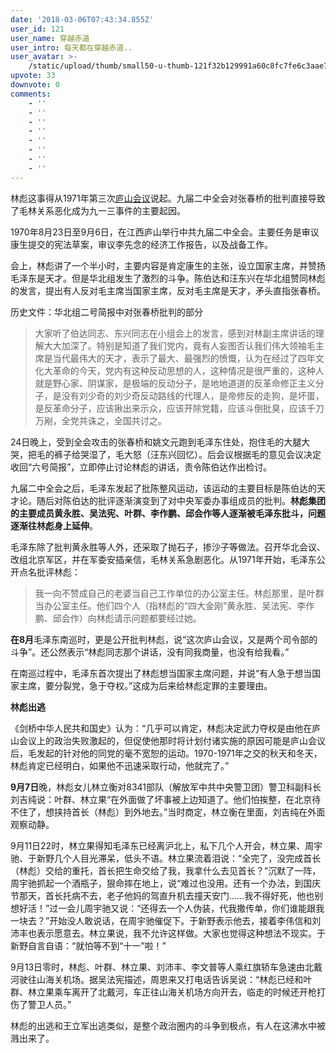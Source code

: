 ```yaml
---
date: '2018-03-06T07:43:34.855Z'
user_id: 121
user_name: 穿越赤道
user_intro: 每天都在穿越赤道..
user_avatar: >-
    /static/upload/thumb/small50-u-thumb-121f32b129991a60c8fc7fe6c3aae703b3f4251ae0c.png
upvote: 33
downvote: 0
comments:
    - ''
    - ''
    - ''
    - ''
    - ''
    - ''
    - ''
    - ''
---
```


林彪这事得从1971年第三次[庐山会议](https://zh.wikipedia.org/zh-cn/%E4%B8%AD%E5%9B%BD%E5%85%B1%E4%BA%A7%E5%85%9A%E7%AC%AC%E4%B9%9D%E5%B1%8A%E4%B8%AD%E5%A4%AE%E5%A7%94%E5%91%98%E4%BC%9A%E7%AC%AC%E4%BA%8C%E6%AC%A1%E5%85%A8%E4%BD%93%E4%BC%9A%E8%AE%AE)说起。九届二中全会对张春桥的批判直接导致了毛林关系恶化成为九一三事件的主要起因。

1970年8月23日至9月6日，在江西庐山举行中共九届二中全会。主要任务是审议康生提交的宪法草案，审议李先念的经济工作报告，以及战备工作。

会上，林彪讲了一个半小时，主要内容是肯定康生的主张，设立国家主席，并赞扬毛泽东是天才。但是华北组发生了激烈的斗争。陈伯达和汪东兴在华北组赞同林彪的发言，提出有人反对毛主席当国家主席，反对毛主席是天才，矛头直指张春桥。

历史文件：华北组二号简报中对张春桥批判的部分

> 大家听了伯达同志、东兴同志在小组会上的发言，感到对林副主席讲话的理解大大加深了。特别是知道了我们党内，竟有人妄图否认我们伟大领袖毛主席是当代最伟大的天才，表示了最大、最强烈的愤慨，认为在经过了四年文化大革命的今天，党内有这种反动思想的人，这种情况是很严重的，这种人就是野心家、阴谋家，是极端的反动分子，是地地道道的反革命修正主义分子，是没有刘少奇的刘少奇反动路线的代理人，是帝修反的走狗，是坏蛋，是反革命分子，应该揪出来示众，应该开除党籍，应该斗倒批臭，应该千刀万剐，全党共诛之，全国共讨之。

24日晚上，受到全会攻击的张春桥和姚文元跑到毛泽东住处，抱住毛的大腿大哭，把毛的裤子给哭湿了，毛大怒（汪东兴回忆）。后会议根据毛的意见会议决定收回“六号简报”，立即停止讨论林彪的讲话，责令陈伯达作出检讨。

九届二中全会之后，毛泽东发起了批陈整风运动，该运动的主要目标是陈伯达的天才论。随后对陈伯达的批评逐渐演变到了对中央军委办事组成员的批判。**林彪集团的主要成员黄永胜、吴法宪、叶群、李作鹏、邱会作等人逐渐被毛泽东批斗，问题逐渐往林彪身上延伸**。

毛泽东除了批判黄永胜等人外，还采取了抛石子，掺沙子等做法。召开华北会议、改组北京军区，并在军委安插亲信，毛林关系急剧恶化。从1971年开始，毛泽东公开点名批评林彪：

> 我一向不赞成自己的老婆当自己工作单位的办公室主任。林彪那里，是叶群当办公室主任。他们四个人（指林彪的“四大金刚”黄永胜、吴法宪、李作鹏、邱会作）向林彪请示问题都要经过她。

**在8月**毛泽东南巡时，更是公开批判林彪，说“这次庐山会议，又是两个司令部的斗争”。还公然表示“林彪同志那个讲话，没有同我商量，也没有给我看。”

在南巡过程中，毛泽东首次提出了林彪想当国家主席问题，并说“有人急于想当国家主席，要分裂党，急于夺权。”这成为后来给林彪定罪的主要理由。   

  

**林彪出逃**

《剑桥中华人民共和国史》认为：“几乎可以肯定，林彪决定武力夺权是由他在庐山会议上的政治失败激起的，但促使他那时将计划付诸实施的原因可能是庐山会议后，毛发起的针对他的同党的毫不宽恕的运动。1970-1971年之交的秋天和冬天，林彪肯定已经明白，如果他不迅速采取行动，他就完了。”

**9月7日**晚，林彪女儿林立衡对8341部队（解放军中共中央警卫团）警卫科副科长刘吉纯说：叶群、林立果“在外面做了坏事被上边知道了。他们怕挨整，在北京待不住了，想挟持首长（林彪）到外地去。”当时商定，林立衡在里面，刘吉纯在外面观察动静。

9月11日22时，林立果得知毛泽东已经离沪北上，私下几个人开会，林立果、周宇驰、于新野几个人目光滞呆，低头不语。林立果流着泪说：“全完了，没完成首长（林彪）交给的重托，首长把生命交给了我，我拿什么去见首长？”沉默了一阵，周宇驰抓起一个酒瓶子，狠命摔在地上，说“难过也没用。还有一个办法，到国庆节那天，首长托病不去，老子他妈的驾直升机去撞天安门……我不得好死，他也别想好活！”过一会儿周宇驰又说：“还得去一个人伪装，代我撒传单，你们谁能跟我一块去？”开始没人敢说话，在周宇驰催促下。于新野表示他去，接着李伟信和刘沛丰也表示愿意去。林立果说，我不允许这样做。大家也觉得这种想法不现实。于新野自言自语：“就怕等不到“十一”啦！”

9月13日零时，林彪、叶群、林立果、刘沛丰、李文普等人乘红旗轿车急速由北戴河驶往山海关机场。据吴法宪描述，周恩来又打电话告诉吴说：“林彪已经和叶群、林立果乘车离开了北戴河，车正往山海关机场方向开去，临走的时候还开枪打伤了警卫人员。”

  

林彪的出逃和王立军出逃类似，是整个政治圈内的斗争到极点，有人在这沸水中被溅出来了。

